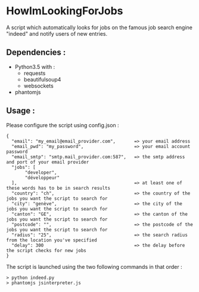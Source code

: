 # HowImLookingForJobs
A script which automatically looks for jobs on the famous job search engine "indeed" and notify users of new entries.

## Dependencies :
  * Python3.5 with :
      * requests
      * beautifulsoup4
      * websockets
  * phantomjs

## Usage :

  Please configure the script using config.json :

    {
      "email": "my_email@email_provider.com",       => your email address
      "email_pwd": "my_password",                   => your email account password
      "email_smtp": "smtp.mail_provider.com:587",   => the smtp address and port of your email provider
      "jobs": [
	       "developer",
	       "développeur"
      ],                                            => at least one of these words has to be in search results
      "country": "ch",                              => the country of the jobs you want the script to search for
      "city": "genève",                             => the city of the jobs you want the script to search for
      "canton": "GE",                               => the canton of the jobs you want the script to search for
      "postcode": "",                               => the postcode of the jobs you want the script to search for
      "radius": "25",                               => the search radius from the location you've specified
      "delay": 300                                  => the delay before the script checks for new jobs
    }

  The script is launched using the two following commands in that order :

    > python indeed.py
    > phantomjs jsinterpreter.js
